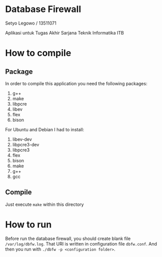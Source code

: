 Database Firewall
====

Setyo Legowo / 13511071

Aplikasi untuk Tugas Akhir Sarjana Teknik Informatika ITB

# How to compile

## Package

In order to compile this application you need the following packages:

1. g++
2. make
3. libpcre
4. libev
5. flex
6. bison

For Ubuntu and Debian I had to install:

1. libev-dev
2. libpcre3-dev
3. libpcre3
4. flex
5. bison
6. make
7. g++
8. gcc

## Compile

Just execute `make` within this directory

# How to run

Before run the database firewall, you should create blank file `/var/log/dbfw.log`. That URI is written in configuration file `dbfw.conf`. And then you run with `./dbfw -p <configuration folder>`.
